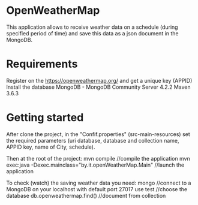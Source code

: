 # OpenWeatherMap
This application allows to receive weather data on a schedule (during specified period of time) and save this data as a json document in the MongoDB.



# Requirements

 Register on the <https://openweathermap.org/> and get a unique key (APPID)
 Install the database MongoDB - MongoDB Community Server 4.2.2
 Maven 3.6.3


# Getting started
  
After clone the project, in the "Confif.properties" (src-main-resources) set the required parameters (uri database, database and collection name, APPID key, name of City, schedule).

Then at the root of the project:
      mvn compile  //compile the application
      mvn exec:java -Dexec.mainclass="by.it.openWeatherMap.Main"  //launch the application

To check (watch) the saving weather data you need:
      mongo //connect to a MongoDB on your localhost with default port 27017
      use test //choose the database
      db.openweathermap.find() //document from collection
